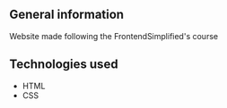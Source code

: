 ## General information

Website made following the FrontendSimplified's course

## Technologies used

* HTML
* CSS